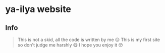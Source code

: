 # ya-ilya website
## Info
> This is not a skid, all the code is written by me 😑
> This is my first site so don't judge me harshly 😋
> I hope you enjoy it 😙
